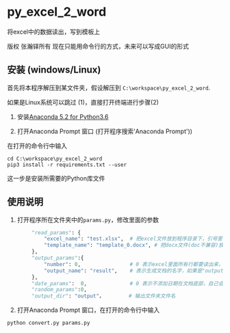 # py_excel_2_word

将excel中的数据读出，写到模板上

版权 张瀚铎所有
现在只能用命令行的方式，未来可以写成GUI的形式

## 安装 (windows/Linux)

首先将本程序解压到某文件夹，假设解压到 `C:\workspace\py_excel_2_word`.

如果是Linux系统可以跳过 (1)，直接打开终端进行步骤(2)

1) 安装[Anaconda 5.2 for Python3.6](https://www.anaconda.com/download/)

2) 打开Anaconda Prompt 窗口 (打开程序搜索'Anaconda Prompt'))

在打开的命令行中输入
```
cd C:\workspace\py_excel_2_word
pip3 install -r requirements.txt --user
```
这一步是安装所需要的Python库文件

## 使用说明

1) 打开程序所在文件夹中的`params.py`，修改里面的参数
```python
        "read_params": {
            "excel_name": "test.xlsx",  # 把excel文件放到程序目录下，引号里面改成此excel的文件名
            "template_name": "template_0.docx", # 把docx文件(doc不兼容)放到程序目录下，引号里面改成此docx的文件名
        },
        "output_params":{
            "number": 0,                # 0 表示excel里面所有行都要读出来，其他数字表示强行限制读出的数量(一般不用改)
            "output_name": "result",    # 表示生成文档的名字，如果是"output"，就是"output1.docx","output2.docx" ......
        },
        "date_params":  0,              # 0 表示不添加日期在文档底部，自己会手动添加，1 表示添加当前日期在文档底部
        "random_params":0,
        "output_dir": "output"，        # 输出文件夹文件名
```

2) 打开Anaconda Prompt 窗口，在打开的命令行中输入
```
python convert.py params.py
```

